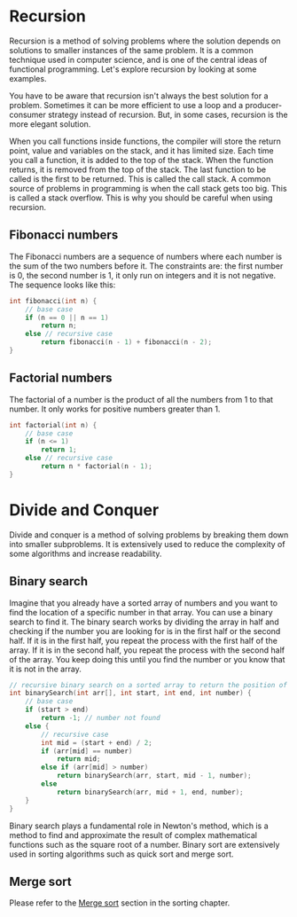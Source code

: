 # Recursion

Recursion is a method of solving problems where the solution depends on solutions to smaller instances of the same problem. It is a common technique used in computer science, and is one of the central ideas of functional programming. Let's explore recursion by looking at some examples.

You have to be aware that recursion isn't always the best solution for a problem. Sometimes it can be more efficient to use a loop and a producer-consumer strategy instead of recursion. But, in some cases, recursion is the more elegant solution.

When you call functions inside functions, the compiler will store the return point, value and variables on the stack, and it has limited size. Each time you call a function, it is added to the top of the stack. When the function returns, it is removed from the top of the stack. The last function to be called is the first to be returned. This is called the call stack. A common source of problems in programming is when the call stack gets too big. This is called a stack overflow. This is why you should be careful when using recursion.

## Fibonacci numbers

The Fibonacci numbers are a sequence of numbers where each number is the sum of the two numbers before it. The constraints are: the first number is 0, the second number is 1, it only run on integers and it is not negative. The sequence looks like this:

```c++
int fibonacci(int n) {
    // base case
    if (n == 0 || n == 1)
        return n;
    else // recursive case
        return fibonacci(n - 1) + fibonacci(n - 2);
}
```

## Factorial numbers

The factorial of a number is the product of all the numbers from 1 to that number. It only works for positive numbers greater than 1.

```c++
int factorial(int n) {
    // base case
    if (n <= 1)
        return 1;
    else // recursive case
        return n * factorial(n - 1);
}
```

# Divide and Conquer

Divide and conquer is a method of solving problems by breaking them down into smaller subproblems. It is extensively used to reduce the complexity of some algorithms and increase readability.

## Binary search

Imagine that you already have a sorted array of numbers and you want to find the location of a specific number in that array. You can use a binary search to find it. The binary search works by dividing the array in half and checking if the number you are looking for is in the first half or the second half. If it is in the first half, you repeat the process with the first half of the array. If it is in the second half, you repeat the process with the second half of the array. You keep doing this until you find the number or you know that it is not in the array.

```c++
// recursive binary search on a sorted array to return the position of a number
int binarySearch(int arr[], int start, int end, int number) {
    // base case
    if (start > end)
        return -1; // number not found
    else {
        // recursive case
        int mid = (start + end) / 2;
        if (arr[mid] == number)
            return mid;
        else if (arr[mid] > number)
            return binarySearch(arr, start, mid - 1, number);
        else
            return binarySearch(arr, mid + 1, end, number);
    }
}
```

Binary search plays a fundamental role in Newton's method, which is a method to find and approximate the result of complex mathematical functions such as the square root of a number. Binary sort are extensively used in sorting algorithms such as quick sort and merge sort. 

## Merge sort

Please refer to the [Merge sort](../08-sorting/README.md#merge-sort) section in the sorting chapter.